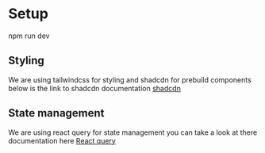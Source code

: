 # Setup

npm run dev

## Styling
We are using tailwindcss for styling and shadcdn for prebuild components below is the link to shadcdn documentation
[shadcdn](https://ui.shadcn.com/docs)

## State management
We are using react query for state management
you can take a look at there documentation here [React query](https://tanstack.com/query/latest/docs/framework/react/overview)



